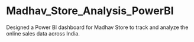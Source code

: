 # Madhav_Store_Analysis_PowerBI
Designed a Power BI dashboard for Madhav Store to track and analyze the online sales data across India.
